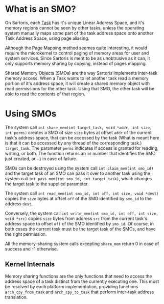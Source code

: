 # What is an SMO? #

On Sartoris, each [Task](Tasks.md) has it's unique Linear Address Space, and it's memory regions cannot be seen by other tasks, unless the operating system manually maps some part of the task address space onto another Task Address Space, using page aliasing.

Although the Page Mapping method seemes quite interesting, it would require the microkernel to control paging of memory areas for user and system services. Since Sartoris is ment to be as unobtrusive as it can, it only supports memory sharing by copying, instead of pages mapping.

Shared Memory Objects (SMOs) are the way Sartoris implements inter-task memory access. When a Task wants to let another task read a memory portion of it's address space, it will create a shared memory object with read permissions for the other task. Using that SMO, the other task will be able to read the contents of that region.

# Using SMOs #

The system call `int share_mem(int target_task, void *addr, int size, int perms)` creates a SMO of size `size` bytes at offset `addr` of the current task's address space, that can be accessed by the task (What is meant here is that it can be accessed by any thread of the corresponding task.) `target_task`. The parameter `perms` indicates if access is granted for reading, writing, or both. The function returns an `id` number that identifies the SMO just created, or `-1` in case of failure.

SMOs can be destroyed using the system call `int claim_mem(int smo_id)` and the target task of an SMO can pass it over to another task using the system call `int pass_mem(int smo_id, int target_task)`, which changes the target task to the supplied parameter.

The system call `int read_mem(int smo_id, int off, int size, void *dest)` copies the `size` bytes at offset `off` of the SMO identified by `smo_id` to the address `dest`.

Conversely, the system call `int write_mem(int smo_id, int off, int size, void *src)` copies `size` bytes from address `src` from the current task's address space to offset `off` of the SMO identified by `smo_id`. Of course, in both cases the current task must be the target task of the SMOs, and have the right permission.

All the memory-sharing system calls excepting `share_mem` return 0 in case of success and -1 otherwise.

## Kernel Internals ##

Memory sharing functions are the only functions that need to access the address space of a task distinct from the currently executing one. This must be resolved by each platform implementation, providing functions `arch_cpy_from_task` and `arch_cpy_to_task` that perform inter-task address translation.